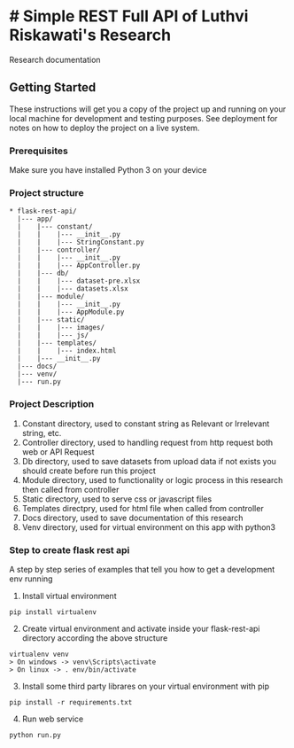 # # Simple REST Full API of Luthvi Riskawati's Research

Research documentation

## Getting Started

These instructions will get you a copy of the project up and running on your local machine for development and testing purposes. See deployment for notes on how to deploy the project on a live system.

### Prerequisites

Make sure you have installed Python 3 on your device

### Project structure
```
* flask-rest-api/
  |--- app/
  |    |--- constant/
  |    |    |--- __init__.py
  |    |    |--- StringConstant.py
  |    |--- controller/
  |    |    |--- __init__.py
  |    |    |--- AppController.py
  |    |--- db/
  |    |    |--- dataset-pre.xlsx
  |    |    |--- datasets.xlsx
  |    |--- module/
  |    |    |--- __init__.py
  |    |    |--- AppModule.py
  |    |--- static/
  |    |    |--- images/
  |    |    |--- js/
  |    |--- templates/
  |    |    |--- index.html
  |    |--- __init__.py
  |--- docs/
  |--- venv/
  |--- run.py
```
### Project Description

1. Constant directory, used to constant string as Relevant or Irrelevant string, etc.
2. Controller directory, used to handling request from http request both web or API Request
3. Db directory, used to save datasets from upload data if not exists you should create before run this project
4. Module directory, used to functionality or logic process in this research then called from controller
5. Static directory, used to serve css or javascript files
6. Templates directpry, used for html file when called from controller
7. Docs directory, used to save documentation of this research
8. Venv directory, used for virtual environment on this app with python3

### Step to create flask rest api

A step by step series of examples that tell you how to get a development env running

1. Install virtual environment
```
pip install virtualenv
```
2. Create virtual environment and activate inside your flask-rest-api directory according the above structure
```
virtualenv venv
> On windows -> venv\Scripts\activate
> On linux -> . env/bin/activate
```
3. Install some third party librares on your virtual environment with pip
```
pip install -r requirements.txt
```
4. Run web service
```
python run.py
```

